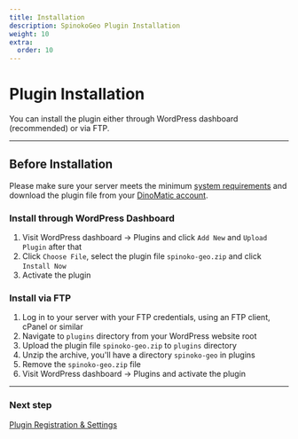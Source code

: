 ```yaml
---
title: Installation
description: SpinokoGeo Plugin Installation
weight: 10
extra:
  order: 10
---
```


# Plugin Installation

You can install the plugin either through WordPress dashboard (recommended) or via FTP.

---

## Before Installation

Please make sure your server meets the minimum [system requirements](/docs/spinoko-geo/#requirements) and download the plugin file from your [DinoMatic account](https://dinomatic.com/account).

### Install through WordPress Dashboard

1. Visit WordPress dashboard &#8594; Plugins and click `Add New` and `Upload Plugin` after that
2. Click `Choose File`, select the plugin file `spinoko-geo.zip` and click `Install Now`
3. Activate the plugin

### Install via FTP

1. Log in to your server with your FTP credentials, using an FTP client, cPanel or similar
2. Navigate to `plugins` directory from your WordPress website root
3. Upload the plugin file `spinoko-geo.zip` to `plugins` directory
4. Unzip the archive, you'll have a directory `spinoko-geo` in plugins
5. Remove the `spinoko-geo.zip` file
6. Visit WordPress dashboard &#8594; Plugins and activate the plugin

---

### Next step

[Plugin Registration & Settings](/docs/spinoko-geo/settings/)
